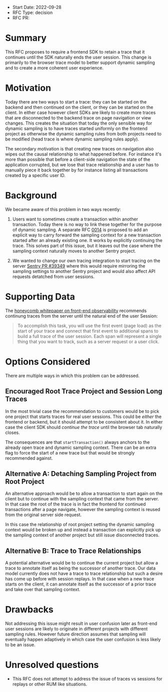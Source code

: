* Start Date: 2022-09-28
* RFC Type: decision
* RFC PR: <link>

# Summary

This RFC proposes to require a frontend SDK to retain a trace that it continues
until the SDK naturally ends the user session.  This change is primarily to the
browser trace model to better support dynamic sampling and to create a more
coherent user experience.

# Motivation

Today there are two ways to start a trace: they can be started on the backend and then
continued on the client, or they can be started on the client.  In either case however
client SDKs are likely to create more traces that are disconnected to the backend trace
on page navigation or view changes.  This creates the situation that today the only sensible
way for dynamic sampling is to have traces started uniformly on the frontend project as
otherwise the dynamic sampling rules from both projects need to be modified (head trace
is where dynamic sampling rules apply).

The secondary motivation is that creating new traces on navigation also wipes out the
causal relationship to what happened before.  For instance it's more than possible that
before a client-side navigation the state of the application corrupted, but we lose that
trace relationship and a user has to manually piece it back together by for instance
listing all transactions created by a specific user ID.

# Background

We became aware of this problem in two ways recently:

1. Users want to sometimes create a transaction within another transaction.  Today there
   is no way to link these together for the purpose of dynamic sampling.  A separate RFC
   [0014](https://github.com/getsentry/rfcs/pull/14) is proposed to add an explicit way
   to carry forward the sampling context for a new transaction started after an already
   existing one.  It works by explicitly continuing the trace.  This solves part of this
   issue, but it leaves out the case where the sampling context naturally moves to another
   Sentry project.

2. We wanted to change our own tracing integration to start tracing on the server
   [Sentry PR #39349](https://github.com/getsentry/sentry/pull/39349) where this would
   require mirroring the sampling settings to another Sentry project and would also affect
   API requests detatched from user sessions.

# Supporting Data

The [honeycomb whitepaper on front-end observability](https://www.honeycomb.io/wp-content/uploads/2022/03/Front-end-Observability-Whitepaper-1.pdf)
recommends continung traces from the server until the natural end of the user Session:

> To accomplish this task, you will use the first event (page load) as the start of your trace and
> connect that first event to additional spans to build a full trace of the user session. Each span
> will represent a single thing that you want to track, such as a server request or a user click.

# Options Considered

There are multiple ways in which this problem can be addressed.

## Encouraged Root Trace Project and Session Long Traces

In the most trivial case the recommendation to customers would be to pick one project that
starts traces for real user sessions.  This could be *either* the frontend or backend, but it
should attempt to be consistent about it.  In either case the client SDK should *continue the
trace* until the browser tab naturally closes.

The consequences are that ``startTransaction()`` always anchors to the already open trace
and dynamic sampling context.  There can be an extra flag to force the start of a new trace
but that would be strongly recommended against.

## Alternative A: Detaching Sampling Project from Root Project

An alternative approach would be to allow a transaction to start again on the client but to
continue with the sampling context that came from the server.  In that case the root of the
trace is in fact the frontend for continued transactions after a page navigate, however the
sampling context is reused from the original server side request.

In this case the relationship of root project setting the dynamic sampling context would be
broken up and instead a transaction can explicitly pick up the sampling context of another
project but still issue disconnected traces.

## Alternative B: Trace to Trace Relationships

A potential alternative would be to continue the current project but allow a trace to annotate
itself as being the successor of another trace.  Our data model currently does not have a
trace to trace relationship but such a desire has come up before with session replays.  In that
case when a new trace starts on the client, it can annotate itself as the successor of a prior
trace and take over that sampling context.

# Drawbacks

Not addressing this issue might result in user confusion later as front-end user sessions
are likely to originate in different projects with different sampling rules.  However future
direction assumes that sampling will eventually happen adaptively in which case the user
confusion is less likely to be an issue.

# Unresolved questions

* This RFC does not attempt to address the issue of traces vs sessions for replays or other
  RUM like situations.

